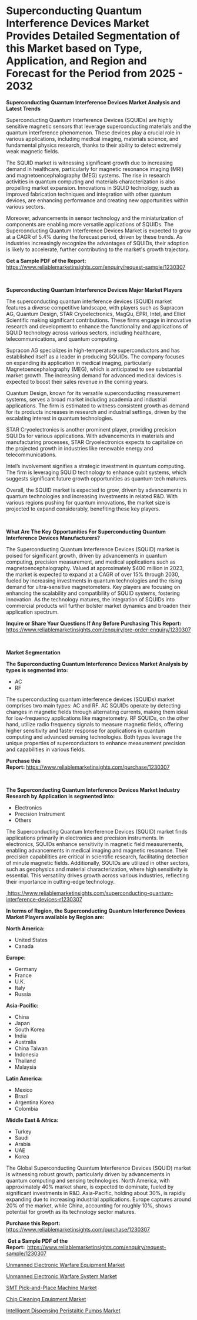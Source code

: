<p><h1>Superconducting Quantum Interference Devices Market Provides Detailed Segmentation of this Market based on Type, Application, and Region and Forecast for the Period from 2025 - 2032</h1></p><p><strong>Superconducting Quantum Interference Devices Market Analysis and Latest Trends</strong></p>
<p><p>Superconducting Quantum Interference Devices (SQUIDs) are highly sensitive magnetic sensors that leverage superconducting materials and the quantum interference phenomenon. These devices play a crucial role in various applications, including medical imaging, materials science, and fundamental physics research, thanks to their ability to detect extremely weak magnetic fields.</p><p>The SQUID market is witnessing significant growth due to increasing demand in healthcare, particularly for magnetic resonance imaging (MRI) and magnetoencephalography (MEG) systems. The rise in research activities in quantum computing and materials characterization is also propelling market expansion. Innovations in SQUID technology, such as improved fabrication techniques and integration with other quantum devices, are enhancing performance and creating new opportunities within various sectors.</p><p>Moreover, advancements in sensor technology and the miniaturization of components are enabling more versatile applications of SQUIDs. The Superconducting Quantum Interference Devices Market is expected to grow at a CAGR of 5.4% during the forecast period, driven by these trends. As industries increasingly recognize the advantages of SQUIDs, their adoption is likely to accelerate, further contributing to the market's growth trajectory.</p></p>
<p><strong>Get a Sample PDF of the Report:&nbsp;</strong> <a href="https://www.reliablemarketinsights.com/enquiry/request-sample/1230307?utm_campaign=2179&utm_medium=2&utm_source=Github&utm_content=ia&utm_term=28022025&utm_id=superconducting-quantum-interference-devices">https://www.reliablemarketinsights.com/enquiry/request-sample/1230307</a></p>
<p>&nbsp;</p>
<p><strong>Superconducting Quantum Interference Devices Major Market Players</strong></p>
<p><p>The superconducting quantum interference devices (SQUID) market features a diverse competitive landscape, with players such as Supracon AG, Quantum Design, STAR Cryoelectronics, MagQu, EPRI, Intel, and Elliot Scientific making significant contributions. These firms engage in innovative research and development to enhance the functionality and applications of SQUID technology across various sectors, including healthcare, telecommunications, and quantum computing.</p><p>Supracon AG specializes in high-temperature superconductors and has established itself as a leader in producing SQUIDs. The company focuses on expanding its application in medical imaging, particularly Magnetoencephalography (MEG), which is anticipated to see substantial market growth. The increasing demand for advanced medical devices is expected to boost their sales revenue in the coming years.</p><p>Quantum Design, known for its versatile superconducting measurement systems, serves a broad market including academia and industrial applications. The firm is estimated to witness consistent growth as demand for its products increases in research and industrial settings, driven by the escalating interest in quantum technologies.</p><p>STAR Cryoelectronics is another prominent player, providing precision SQUIDs for various applications. With advancements in materials and manufacturing processes, STAR Cryoelectronics expects to capitalize on the projected growth in industries like renewable energy and telecommunications.</p><p>Intel’s involvement signifies a strategic investment in quantum computing. The firm is leveraging SQUID technology to enhance qubit systems, which suggests significant future growth opportunities as quantum tech matures.</p><p>Overall, the SQUID market is expected to grow, driven by advancements in quantum technologies and increasing investments in related R&D. With various regions pushing for quantum innovations, the market size is projected to expand considerably, benefiting these key players.</p></p>
<p>&nbsp;</p>
<p><strong>What Are The Key Opportunities For Superconducting Quantum Interference Devices Manufacturers?</strong></p>
<p><p>The Superconducting Quantum Interference Devices (SQUID) market is poised for significant growth, driven by advancements in quantum computing, precision measurement, and medical applications such as magnetoencephalography. Valued at approximately $400 million in 2023, the market is expected to expand at a CAGR of over 15% through 2030, fueled by increasing investments in quantum technologies and the rising demand for ultra-sensitive magnetometers. Key players are focusing on enhancing the scalability and compatibility of SQUID systems, fostering innovation. As the technology matures, the integration of SQUIDs into commercial products will further bolster market dynamics and broaden their application spectrum.</p></p>
<p><strong>Inquire or Share Your Questions If Any Before Purchasing This Report:</strong> <a href="https://www.reliablemarketinsights.com/enquiry/pre-order-enquiry/1230307?utm_campaign=2179&utm_medium=2&utm_source=Github&utm_content=ia&utm_term=28022025&utm_id=superconducting-quantum-interference-devices">https://www.reliablemarketinsights.com/enquiry/pre-order-enquiry/1230307</a></p>
<p>&nbsp;</p>
<p><strong>Market Segmentation</strong></p>
<p><strong>The Superconducting Quantum Interference Devices Market Analysis by types is segmented into:</strong></p>
<p><ul><li>AC</li><li>RF</li></ul></p>
<p><p>The superconducting quantum interference devices (SQUIDs) market comprises two main types: AC and RF. AC SQUIDs operate by detecting changes in magnetic fields through alternating currents, making them ideal for low-frequency applications like magnetometry. RF SQUIDs, on the other hand, utilize radio frequency signals to measure magnetic fields, offering higher sensitivity and faster response for applications in quantum computing and advanced sensing technologies. Both types leverage the unique properties of superconductors to enhance measurement precision and capabilities in various fields.</p></p>
<p><strong>Purchase this Report:&nbsp;</strong><a href="https://www.reliablemarketinsights.com/purchase/1230307?utm_campaign=2179&utm_medium=2&utm_source=Github&utm_content=ia&utm_term=28022025&utm_id=superconducting-quantum-interference-devices">https://www.reliablemarketinsights.com/purchase/1230307</a></p>
<p>&nbsp;</p>
<p><strong>The Superconducting Quantum Interference Devices Market Industry Research by Application is segmented into:</strong></p>
<p><ul><li>Electronics</li><li>Precision Instrument</li><li>Others</li></ul></p>
<p><p>The Superconducting Quantum Interference Devices (SQUID) market finds applications primarily in electronics and precision instruments. In electronics, SQUIDs enhance sensitivity in magnetic field measurements, enabling advancements in medical imaging and magnetic resonance. Their precision capabilities are critical in scientific research, facilitating detection of minute magnetic fields. Additionally, SQUIDs are utilized in other sectors, such as geophysics and material characterization, where high sensitivity is essential. This versatility drives growth across various industries, reflecting their importance in cutting-edge technology.</p></p>
<p><a href="https://www.reliablemarketinsights.com/superconducting-quantum-interference-devices-r1230307?utm_campaign=2179&utm_medium=2&utm_source=Github&utm_content=ia&utm_term=28022025&utm_id=superconducting-quantum-interference-devices">&nbsp;https://www.reliablemarketinsights.com/superconducting-quantum-interference-devices-r1230307</a></p>
<p><strong>In terms of Region, the Superconducting Quantum Interference Devices Market Players available by Region are:</strong></p>
<p>
    <p> <strong> North America: </strong>
        <ul>
            <li>United States</li>
            <li>Canada</li>
        </ul>
        </p> 
    <p> <strong> Europe: </strong>
        <ul>
            <li>Germany</li>
            <li>France</li>
            <li>U.K.</li>
            <li>Italy</li>
            <li>Russia</li>
        </ul>
        </p> 
    <p> <strong> Asia-Pacific: </strong>
        <ul>
            <li>China</li>
            <li>Japan</li>
            <li>South Korea</li>
            <li>India</li>
            <li>Australia</li>
            <li>China Taiwan</li>
            <li>Indonesia</li>
            <li>Thailand</li>
            <li>Malaysia</li>
        </ul>
        </p> 
    <p> <strong> Latin America: </strong>
        <ul>
            <li>Mexico</li>
            <li>Brazil</li>
            <li>Argentina Korea</li>
            <li>Colombia</li>
        </ul>
        </p> 
    <p> <strong> Middle East & Africa: </strong>
        <ul>
            <li>Turkey</li>
            <li>Saudi</li>
            <li>Arabia</li>
            <li>UAE</li>
            <li>Korea</li>
        </ul>
    </p>
    </p>
<p><p>The Global Superconducting Quantum Interference Devices (SQUID) market is witnessing robust growth, particularly driven by advancements in quantum computing and sensing technologies. North America, with approximately 40% market share, is expected to dominate, fueled by significant investments in R&D. Asia-Pacific, holding about 30%, is rapidly expanding due to increasing industrial applications. Europe captures around 20% of the market, while China, accounting for roughly 10%, shows potential for growth as its technology sector matures.</p></p>
<p><strong>Purchase this Report: </strong><a href="https://www.reliablemarketinsights.com/purchase/1230307?utm_campaign=2179&utm_medium=2&utm_source=Github&utm_content=ia&utm_term=28022025&utm_id=superconducting-quantum-interference-devices">https://www.reliablemarketinsights.com/purchase/1230307</a></p>
<p>&nbsp;<strong>Get a Sample PDF of the Report:&nbsp;&nbsp;</strong><a href="https://www.reliablemarketinsights.com/enquiry/request-sample/1230307?utm_campaign=2179&utm_medium=2&utm_source=Github&utm_content=ia&utm_term=28022025&utm_id=superconducting-quantum-interference-devices">https://www.reliablemarketinsights.com/enquiry/request-sample/1230307</a></p>
<p><strong></strong></p>
<p><p><a href="https://github.com/petbigbeepjn/Market-Research-Report-List-1/blob/main/unmanned-electronic-warfare-equipment-market.md?utm_campaign=2179&utm_medium=2&utm_source=Github&utm_content=ia&utm_term=28022025&utm_id=superconducting-quantum-interference-devices">Unmanned Electronic Warfare Equipment Market</a></p><p><a href="https://github.com/dmitriyvo6rog/Market-Research-Report-List-1/blob/main/unmanned-electronic-warfare-system-market.md?utm_campaign=2179&utm_medium=2&utm_source=Github&utm_content=ia&utm_term=28022025&utm_id=superconducting-quantum-interference-devices">Unmanned Electronic Warfare System Market</a></p><p><a href="https://github.com/vimar16th/Market-Research-Report-List-7/blob/main/smt-pick-and-place-machine-market.md?utm_campaign=2179&utm_medium=2&utm_source=Github&utm_content=ia&utm_term=28022025&utm_id=superconducting-quantum-interference-devices">SMT Pick-and-Place Machine Market</a></p><p><a href="https://github.com/luckyshygirl/Market-Research-Report-List-7/blob/main/chip-cleaning-equipment-market.md?utm_campaign=2179&utm_medium=2&utm_source=Github&utm_content=ia&utm_term=28022025&utm_id=superconducting-quantum-interference-devices">Chip Cleaning Equipment Market</a></p><p><a href="https://github.com/arionmp/Market-Research-Report-List-5/blob/main/intelligent-dispensing-peristaltic-pumps-market.md?utm_campaign=2179&utm_medium=2&utm_source=Github&utm_content=ia&utm_term=28022025&utm_id=superconducting-quantum-interference-devices">Intelligent Dispensing Peristaltic Pumps Market</a></p></p>